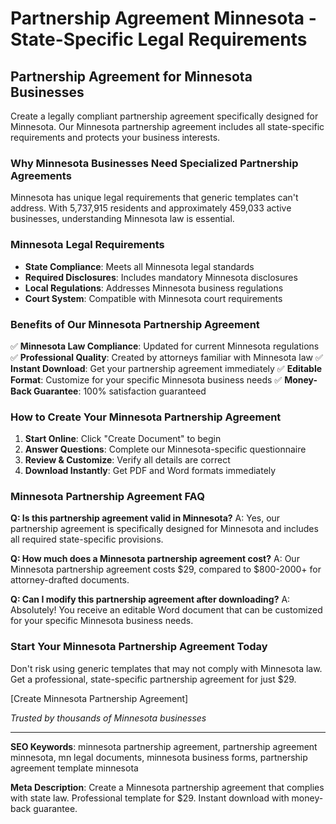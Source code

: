 # Partnership Agreement Minnesota - State-Specific Legal Requirements

## Partnership Agreement for Minnesota Businesses

Create a legally compliant partnership agreement specifically designed for Minnesota. Our Minnesota partnership agreement includes all state-specific requirements and protects your business interests.

### Why Minnesota Businesses Need Specialized Partnership Agreements

Minnesota has unique legal requirements that generic templates can't address. With 5,737,915 residents and approximately 459,033 active businesses, understanding Minnesota law is essential.

### Minnesota Legal Requirements

- **State Compliance**: Meets all Minnesota legal standards
- **Required Disclosures**: Includes mandatory Minnesota disclosures
- **Local Regulations**: Addresses Minnesota business regulations
- **Court System**: Compatible with Minnesota court requirements

### Benefits of Our Minnesota Partnership Agreement

✅ **Minnesota Law Compliance**: Updated for current Minnesota regulations
✅ **Professional Quality**: Created by attorneys familiar with Minnesota law
✅ **Instant Download**: Get your partnership agreement immediately
✅ **Editable Format**: Customize for your specific Minnesota business needs
✅ **Money-Back Guarantee**: 100% satisfaction guaranteed

### How to Create Your Minnesota Partnership Agreement

1. **Start Online**: Click "Create Document" to begin
2. **Answer Questions**: Complete our Minnesota-specific questionnaire
3. **Review & Customize**: Verify all details are correct
4. **Download Instantly**: Get PDF and Word formats immediately

### Minnesota Partnership Agreement FAQ

**Q: Is this partnership agreement valid in Minnesota?**
A: Yes, our partnership agreement is specifically designed for Minnesota and includes all required state-specific provisions.

**Q: How much does a Minnesota partnership agreement cost?**
A: Our Minnesota partnership agreement costs $29, compared to $800-2000+ for attorney-drafted documents.

**Q: Can I modify this partnership agreement after downloading?**
A: Absolutely! You receive an editable Word document that can be customized for your specific Minnesota business needs.

### Start Your Minnesota Partnership Agreement Today

Don't risk using generic templates that may not comply with Minnesota law. Get a professional, state-specific partnership agreement for just $29.

[Create Minnesota Partnership Agreement]

_Trusted by thousands of Minnesota businesses_

---

**SEO Keywords**: minnesota partnership agreement, partnership agreement minnesota, mn legal documents, minnesota business forms, partnership agreement template minnesota

**Meta Description**: Create a Minnesota partnership agreement that complies with state law. Professional template for $29. Instant download with money-back guarantee.
